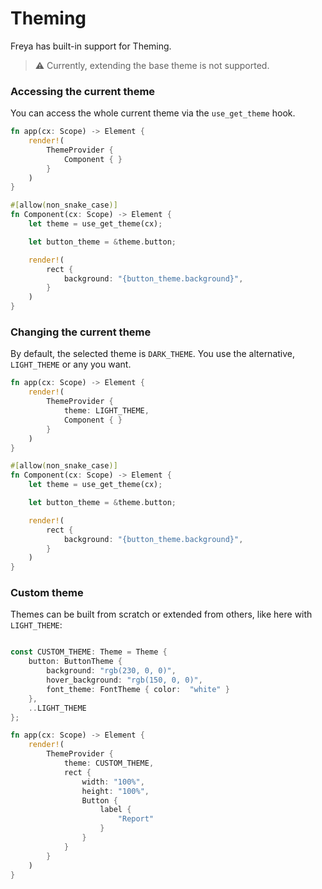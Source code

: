 # Theming

Freya has built-in support for Theming. 

> ⚠️ Currently, extending the base theme is not supported.

### Accessing the current theme
You can access the whole current theme via the `use_get_theme` hook.

```rust
fn app(cx: Scope) -> Element {
    render!(
        ThemeProvider {
            Component { }
        }
    )
}

#[allow(non_snake_case)]
fn Component(cx: Scope) -> Element {
    let theme = use_get_theme(cx);

    let button_theme = &theme.button;

    render!(
        rect {
            background: "{button_theme.background}",
        }
    )
}
```

### Changing the current theme
By default, the selected theme is `DARK_THEME`. You use the alternative, `LIGHT_THEME` or any you want.

```rust
fn app(cx: Scope) -> Element {
    render!(
        ThemeProvider {
            theme: LIGHT_THEME,
            Component { }
        }
    )
}

#[allow(non_snake_case)]
fn Component(cx: Scope) -> Element {
    let theme = use_get_theme(cx);

    let button_theme = &theme.button;

    render!(
        rect {
            background: "{button_theme.background}",
        }
    )
}
```

### Custom theme

Themes can be built from scratch or extended from others, like here with `LIGHT_THEME`:

```rust

const CUSTOM_THEME: Theme = Theme {
    button: ButtonTheme {
        background: "rgb(230, 0, 0)",
        hover_background: "rgb(150, 0, 0)",
        font_theme: FontTheme { color:  "white" }
    },
    ..LIGHT_THEME
};

fn app(cx: Scope) -> Element {
    render!(
        ThemeProvider {
            theme: CUSTOM_THEME,
            rect {
                width: "100%",
                height: "100%",
                Button {
                    label {
                        "Report"
                    }
                }
            }
        }
    )
}
```